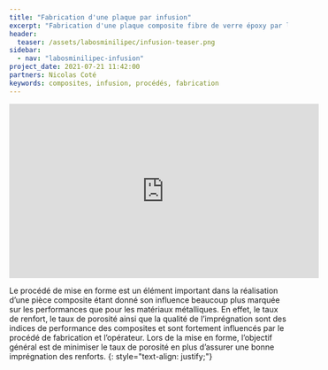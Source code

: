 ```yaml
---
title: "Fabrication d'une plaque par infusion"
excerpt: "Fabrication d'une plaque composite fibre de verre époxy par le procédé d'infusion. La vidéo montre comment déposer les plis, préparer l'époxy puis infuser l'époxy à travers les renforts à l'aide d'un sac sous vide."
header:
  teaser: /assets/labosminilipec/infusion-teaser.png
sidebar:
  - nav: "labosminilipec-infusion"
project_date: 2021-07-21 11:42:00
partners: Nicolas Coté
keywords: composites, infusion, procédés, fabrication
---
```


<iframe width="560" height="315" src="https://www.youtube.com/embed/-oBSoZcnFiI" title="YouTube video player" frameborder="0" allow="accelerometer; autoplay; clipboard-write; encrypted-media; gyroscope; picture-in-picture" allowfullscreen></iframe>

Le procédé de mise en forme est un élément important dans la réalisation d’une pièce composite étant donné son influence beaucoup plus marquée sur les performances que pour les matériaux métalliques. En effet, le taux de renfort, le taux de porosité ainsi que la qualité de l’imprégnation sont des indices de performance des composites et sont fortement influencés par le procédé de fabrication et l’opérateur. Lors de la mise en forme, l’objectif général est de minimiser le taux de porosité en plus d’assurer une bonne imprégnation des renforts.
{: style="text-align: justify;"}